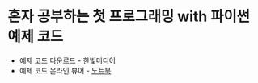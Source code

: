 # 혼자 공부하는 첫 프로그래밍 with 파이썬 예제 코드

* 예제 코드 다운로드 - [한빛미디어](https://www.hanbit.co.kr/store/books/look.php?p_code=B9609283195)
* 예제 코드 온라인 뷰어 - [노트북](https://nbviewer.jupyter.org/github/himoon/my-first-coding/tree/main/notebook/)
